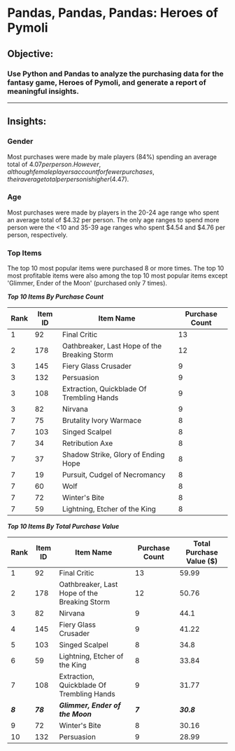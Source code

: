 # Pandas, Pandas, Pandas: Heroes of Pymoli

## Objective:
### Use Python and Pandas to analyze the purchasing data for the fantasy game, **Heroes of Pymoli**, and generate a report of meaningful insights.
---
## Insights:

### Gender
Most purchases were made by male players (84%) spending an average total of $4.07 per person. However, although female players account for fewer purchases, their average total per person is higher ($4.47).

### Age
Most purchases were made by players in the 20-24 age range who spent an average total of $4.32 per person. The only age ranges to spend more person were the <10 and 35-39 age ranges who spent $4.54 and $4.76 per person, respectively.

### Top Items

The top 10 most popular items were purchased 8 or more times. The top 10 most profitable items were also among the top 10 most popular items except 'Glimmer, Ender of the Moon' (purchased only 7 times).

***Top 10 Items By Purchase Count***

|Rank|Item ID|Item Name|Purchase Count|
|--|--|--|--|
|1|92|Final Critic|13|
|2|178|Oathbreaker, Last Hope of the Breaking Storm|12|
|3|145|Fiery Glass Crusader|9|
|3|132|Persuasion|9|
|3|108|Extraction, Quickblade Of Trembling Hands|9|
|3|82|Nirvana|9|
|7|75|Brutality Ivory Warmace|8|
|7|103|Singed Scalpel|8|
|7|34|Retribution Axe|8|
|7|37|Shadow Strike, Glory of Ending Hope|8|
|7|19|Pursuit, Cudgel of Necromancy|8|
|7|60|Wolf|8|
|7|72|Winter's Bite|8|
|7|59|Lightning, Etcher of the King|8|


***Top 10 Items By Total Purchase Value***

|Rank|Item ID|Item Name|Purchase Count|Total Purchase Value ($)|
|--|--|--|--|--|
|1|92|Final Critic|13|59.99|
|2|178|Oathbreaker, Last Hope of the Breaking Storm|12|50.76|
|3|82|Nirvana|9|44.1|
|4|145|Fiery Glass Crusader|9|41.22|
|5|103|Singed Scalpel|8|34.8|
|6|59|Lightning, Etcher of the King|8|33.84|
|7|108|Extraction, Quickblade Of Trembling Hands|9|31.77|
|***8***|***78***|***Glimmer, Ender of the Moon***|***7***|***30.8***|
|9|72|Winter's Bite|8|30.16|
|10|132|Persuasion|9|28.99|


